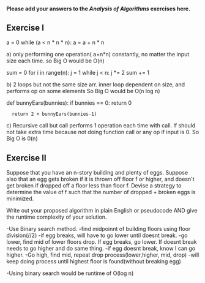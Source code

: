 #### Please add your answers to the ***Analysis of  Algorithms*** exercises here.

## Exercise I
a = 0
    while (a < n * n * n):
      a = a + n * n

a) only performing one operation( a+n*n) constantly, no matter the input size each time.
so Big O would be O(n)



 sum = 0
    for i in range(n):
      j = 1
      while j < n:
        j *= 2
        sum += 1

b) 2 loops but not the same size arr. inner loop dependent on size, and performs op on some elements
So Big O would be O(n log n)


def bunnyEars(bunnies):
      if bunnies == 0:
        return 0

      return 2 + bunnyEars(bunnies-1)

c) Recursive call but call performs 1 operation each time with call. If should not take extra time because not doing function call or any op if input is 0. 
So Big O is 0(n)

## Exercise II


Suppose that you have an n-story building and plenty of eggs. Suppose also that an egg gets broken if it is thrown off floor f or higher, and doesn't get broken if dropped off a floor less than floor f. Devise a strategy to determine the value of f such that the number of dropped + broken eggs is minimized.

Write out your proposed algorithm in plain English or pseudocode AND give the runtime complexity of your solution.


-Use Binary search method.
-find midpoinnt of building floors using floor division(//2)
-if egg breaks, will have to go lower until doesnt break.
-go lower, find mid of lower floors drop. If egg breaks, go lower. If doesnt break needs to go higher and do same thing.
-if egg doesnt break, know I can go higher. 
-Go high, find mid, repeat drop process(lower,higher, mid, drop)
-will keep doing process until highest floor is found(without breaking egg)

-Using binary search would be runtime of O(log n)